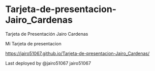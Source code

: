 # Tarjeta-de-presentacion-Jairo_Cardenas

Tarjeta de Presentación Jairo Cardenas 

Mi Tarjeta de presentacion 

 https://jairo51067.github.io/Tarjeta-de-presentacion-Jairo_Cardenas/


Last deployed by @jairo51067 jairo51067


